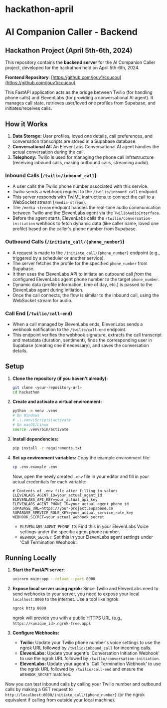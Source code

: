 # hackathon-april
# AI Companion Caller - Backend
## Hackathon Project (April 5th-6th, 2024)

This repository contains the **backend server** for the AI Companion Caller project, developed for the hackathon held on April 5th-6th, 2024.

**Frontend Repository**: [https://github.com/jouv1/coucou](https://github.com/jouv1/coucou)

This FastAPI application acts as the bridge between Twilio (for handling phone calls) and ElevenLabs (for providing a conversational AI agent). It manages call state, retrieves user/loved one profiles from Supabase, and initiates/receives calls.

## How it Works

1.  **Data Storage:** User profiles, loved one details, call preferences, and conversation transcripts are stored in a Supabase database.
2.  **Conversational AI:** An ElevenLabs Conversational AI agent handles the actual conversation during the call.
3.  **Telephony:** Twilio is used for managing the phone call infrastructure (receiving inbound calls, making outbound calls, streaming audio).

### Inbound Calls (`/twilio/inbound_call`)

*   A user calls the Twilio phone number associated with this service.
*   Twilio sends a webhook request to the `/twilio/inbound_call` endpoint.
*   This server responds with TwiML instructions to connect the call to a WebSocket stream (`/media-stream`).
*   The `/media-stream` endpoint handles the real-time audio communication between Twilio and the ElevenLabs agent via the `TwilioAudioInterface`.
*   Before the agent starts, ElevenLabs calls the `/twilio/conversation-initiation` webhook to fetch dynamic data (like caller name, loved one profile) based on the caller's phone number from Supabase.

### Outbound Calls (`/initiate_call/{phone_number}`)

*   A request is made to the `/initiate_call/{phone_number}` endpoint (e.g., triggered by a scheduler or another service).
*   The server fetches the profile for the specified `phone_number` from Supabase.
*   It then uses the ElevenLabs API to initiate an outbound call *from* the configured ElevenLabs agent phone number *to* the target `phone_number`.
*   Dynamic data (profile information, time of day, etc.) is passed to the ElevenLabs agent during initiation.
*   Once the call connects, the flow is similar to the inbound call, using the WebSocket stream for audio.

### Call End (`/twilio/call-end`)

*   When a call managed by ElevenLabs ends, ElevenLabs sends a webhook notification to the `/twilio/call-end` endpoint.
*   This endpoint verifies the webhook signature, extracts the call transcript and metadata (duration, sentiment), finds the corresponding user in Supabase (creating one if necessary), and saves the conversation details.

## Setup

1.  **Clone the repository (if you haven't already):**
    ```bash
    git clone <your-repository-url>
    cd hackathon
    ```

2.  **Create and activate a virtual environment:**
    ```bash
    python -m venv .venv
    # On Windows
    # .\.venv\Scripts\activate
    # On macOS/Linux
    source .venv/bin/activate
    ```

3.  **Install dependencies:**
    ```bash
    pip install -r requirements.txt
    ```

4.  **Set up environment variables:**
    Copy the example environment file:
    ```bash
    cp .env.example .env
    ```
    Now, open the newly created `.env` file in your editor and fill in your actual credentials for each variable:
    ```dotenv
    # Contents of .env file after filling in values
    ELEVENLABS_AGENT_ID=your_actual_agent_id
    ELEVENLABS_API_KEY=your_actual_api_key
    ELEVENLABS_AGENT_PHONE_ID=your_actual_agent_phone_id 
    SUPABASE_URL=https://your-project.supabase.co
    SUPABASE_SERVICE_ROLE_KEY=your_actual_service_role_key
    WEBHOOK_SECRET=your_actual_webhook_secret
    ```
    *   `ELEVENLABS_AGENT_PHONE_ID`: Find this in your ElevenLabs Voice settings under the specific agent phone number.
    *   `WEBHOOK_SECRET`: Set this in your ElevenLabs agent settings under 'Call Termination Webhook'.

## Running Locally

1.  **Start the FastAPI server:**
    ```bash
    uvicorn main:app --reload --port 8000
    ```

2.  **Expose local server using ngrok:**
    Since Twilio and ElevenLabs need to send webhooks to your server, you need to expose your local `localhost:8000` to the internet. Use a tool like ngrok:
    ```bash
    ngrok http 8000
    ```
    ngrok will provide you with a public HTTPS URL (e.g., `https://<unique_id>.ngrok-free.app`).

3.  **Configure Webhooks:**
    *   **Twilio:** Update your Twilio phone number's voice settings to use the ngrok URL followed by `/twilio/inbound_call` for incoming calls.
    *   **ElevenLabs:** Update your agent's 'Conversation Initiation Webhook' to use the ngrok URL followed by `/twilio/conversation-initiation`.
    *   **ElevenLabs:** Update your agent's 'Call Termination Webhook' to use the ngrok URL followed by `/twilio/call-end` and ensure the `WEBHOOK_SECRET` matches.

Now you can test inbound calls by calling your Twilio number and outbound calls by making a GET request to `http://localhost:8000/initiate_call/{phone_number}` (or the ngrok equivalent if calling from outside your local machine). 
